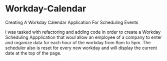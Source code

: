 # Workday-Calendar
Creating A Workday Calendar Application For Scheduling Events

I was tasked with refactoring and adding code in order to create a Workday Scheduling Appplication that woul allow an employee of a company to enter and organize data for each hour of the workday from 9am to 5pm. The scheduler also is reset for every new workday and will display the current date at the top of the page. 


